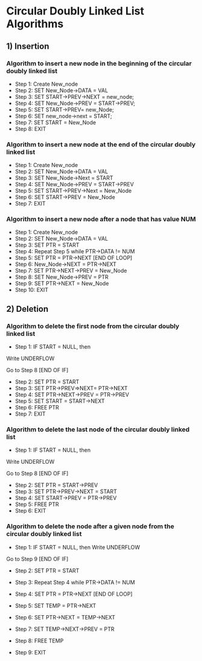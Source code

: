 # Circular Doubly Linked List Algorithms 


## 1) Insertion

### Algorithm to insert a new node in the beginning of the circular doubly linked list
- Step 1: Create New_node
- Step 2: SET New_Node->DATA = VAL
- Step 3: SET START->PREV->NEXT = new_node;
- Step 4: SET New_Node->PREV = START->PREV;
- Step 5: SET START->PREV= new_Node;
- Step 6: SET new_node->next = START;
- Step 7: SET START = New_Node
- Step 8: EXIT


### Algorithm to insert a new node at the end of the circular doubly linked list
- Step 1: Create New_node
- Step 2: SET New_Node->DATA = VAL
- Step 3: SET New_Node->Next = START
- Step 4: SET New_Node->PREV = START->PREV
- Step 5: SET START->PREV->Next = New_Node
- Step 6: SET START->PREV = New_Node
- Step 7: EXIT


### Algorithm to insert a new node after a node that has value NUM
- Step 1: Create New_node
- Step 2: SET New_Node->DATA = VAL
- Step 3: SET PTR = START
- Step 4: Repeat Step 5 while PTR->DATA != NUM
- Step 5: SET PTR = PTR->NEXT
[END OF LOOP]
- Step 6: New_Node->NEXT = PTR->NEXT
- Step 7: SET PTR->NEXT->PREV = New_Node
- Step 8: SET New_Node->PREV = PTR
- Step 9: SET PTR->NEXT = New_Node
- Step 10: EXIT

## 2) Deletion

### Algorithm to delete the first node from the circular doubly linked list
- Step 1: IF START = NULL, then

Write UNDERFLOW

Go to Step 8
[END OF IF]

- Step 2: SET PTR = START
- Step 3: SET PTR->PREV=>NEXT= PTR->NEXT
- Step 4: SET PTR->NEXT->PREV = PTR->PREV
- Step 5: SET START = START->NEXT
- Step 6: FREE PTR
- Step 7: EXIT


### Algorithm to delete the last node of the circular doubly linked list
- Step 1: IF START = NULL, then

Write UNDERFLOW

Go to Step 8
[END OF IF]

- Step 2: SET PTR = START->PREV
- Step 3: SET PTR->PREV->NEXT = START
- Step 4: SET START->PREV = PTR->PREV
- Step 5: FREE PTR
- Step 6: EXIT


### Algorithm to delete the node after a given node from the circular doubly linked list
- Step 1: IF START = NULL, then
Write UNDERFLOW

Go to Step 9
[END OF IF]

- Step 2: SET PTR = START
- Step 3: Repeat Step 4 while PTR->DATA != NUM
- Step 4: SET PTR = PTR->NEXT
[END OF LOOP]

- Step 5: SET TEMP = PTR->NEXT
- Step 6: SET PTR->NEXT = TEMP->NEXT
- Step 7: SET TEMP->NEXT->PREV = PTR
- Step 8: FREE TEMP
- Step 9: EXIT
